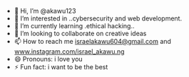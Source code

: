 - 👋 Hi, I’m @akawu123
- 👀 I’m interested in ..cybersecurity and web development.
- 🌱 I’m currently learning .ethical hacking..
- 💞️ I’m looking to collaborate on creative ideas
- 📫 How to reach me israelakawu604@gmail.com and www.instagram.com/israel_akawu.ng
- 😄 Pronouns: i love you
- ⚡ Fun fact: i want to be the best

<!---
akawu123/akawu123 is a ✨ special ✨ repository because its `README.md` (this file) appears on your GitHub profile.
You can click the Preview link to take a look at your changes.
--->
